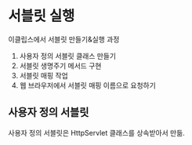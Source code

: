 # 서블릿 실행
이클립스에서 서블릿 만들기&실행 과정
1. 사용자 정의 서블릿 클래스 만들기
2. 서블릿 생명주기 메서드 구현
3. 서블릿 매핑 작업
4. 웹 브라우저에서 서블릿 매핑 이름으로 요청하기


## 사용자 정의 서블릿
사용자 정의 서블릿은 HttpServlet 클래스를 상속받아서 만듦.
